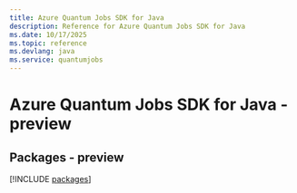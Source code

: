 ```yaml
---
title: Azure Quantum Jobs SDK for Java
description: Reference for Azure Quantum Jobs SDK for Java
ms.date: 10/17/2025
ms.topic: reference
ms.devlang: java
ms.service: quantumjobs
---
```

# Azure Quantum Jobs SDK for Java - preview
## Packages - preview
[!INCLUDE [packages](quantum-jobs-index.md)]